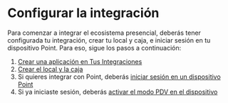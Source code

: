 # Configurar la integración

Para comenzar a integrar el ecosistema presencial, deberás tener configurada tu integración, crear tu local y caja, e iniciar sesión en tu dispositivo Point. Para eso, sigue los pasos a continuación:

1. [Crear una aplicación en Tus Integraciones](/developers/es/docs/ecosistema-presencial/integration-configuration/create-app)
2. [Crear el local y la caja](/developers/es/docs/ecosistema-presencial/integration-configuration/create-store-point-of-sale)
3. Si quieres integrar con Point, deberás [iniciar sesión en un dispositivo Point](/developers/es/docs/ecosistema-presencial/integration-configuration/signin-point)
4. Si ya iniciaste sesión, deberás [activar el modo PDV en el dispositivo](/developers/es/docs/ecosistema-presencial/integration-configuration/enable-pdv)
